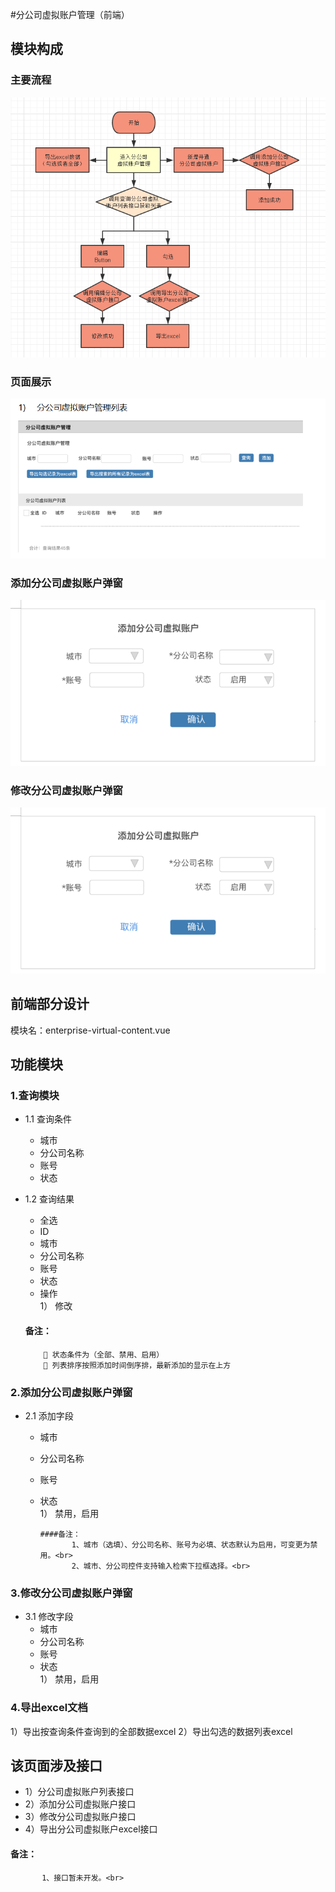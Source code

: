#分公司虚拟账户管理（前端）
## 模块构成
### 主要流程   
![流程图](https://github.com/chownchen/pubImages/blob/master/%E5%88%86%E5%85%AC%E5%8F%B8%E8%99%9A%E6%8B%9F%E8%B4%A6%E6%88%B7%E7%AE%A1%E7%90%86/liucheng.png)<br>
### 页面展示 
![界面总览](https://github.com/chownchen/pubImages/blob/master/%E5%88%86%E5%85%AC%E5%8F%B8%E8%99%9A%E6%8B%9F%E8%B4%A6%E6%88%B7%E7%AE%A1%E7%90%86/tu1.png)<br>
### 添加分公司虚拟账户弹窗
![添加企业](https://github.com/chownchen/pubImages/blob/master/%E5%88%86%E5%85%AC%E5%8F%B8%E8%99%9A%E6%8B%9F%E8%B4%A6%E6%88%B7%E7%AE%A1%E7%90%86/tu2.png)<br>
### 修改分公司虚拟账户弹窗
![修改](https://github.com/chownchen/pubImages/blob/master/%E5%88%86%E5%85%AC%E5%8F%B8%E8%99%9A%E6%8B%9F%E8%B4%A6%E6%88%B7%E7%AE%A1%E7%90%86/tu2.png)<br>

## 前端部分设计
模块名：enterprise-virtual-content.vue

## 功能模块 
### 1.查询模块
- 1.1 查询条件
   + 城市
   + 分公司名称
   + 账号
   + 状态

- 1.2 查询结果
    + 全选
    + ID
    + 城市
    + 分公司名称
    + 账号
    + 状态
    + 操作<br>
     1） 修改
     #### 备注：
           状态条件为（全部、禁用、启用）
           列表排序按照添加时间倒序排，最新添加的显示在上方
            
### 2.添加分公司虚拟账户弹窗
- 2.1 添加字段
  + 城市
  + 分公司名称
  + 账号
  + 状态<br>
     1） 禁用，启用
      
        ####备注：
               1、城市（选填）、分公司名称、账号为必填、状态默认为启用，可变更为禁用。<br>
               2、城市、分公司控件支持输入检索下拉框选择。<br>
      
### 3.修改分公司虚拟账户弹窗
- 3.1 修改字段
  + 城市
  + 分公司名称
  + 账号
  + 状态<br>
     1） 禁用，启用
 
               
### 4.导出excel文档
1）导出按查询条件查询到的全部数据excel
2）导出勾选的数据列表excel
               
## 该页面涉及接口
   - 1）分公司虚拟账户列表接口
   - 2）添加分公司虚拟账户接口
   - 3）修改分公司虚拟账户接口
   - 4）导出分公司虚拟账户excel接口
   #### 备注：
           1、接口暂未开发。<br>